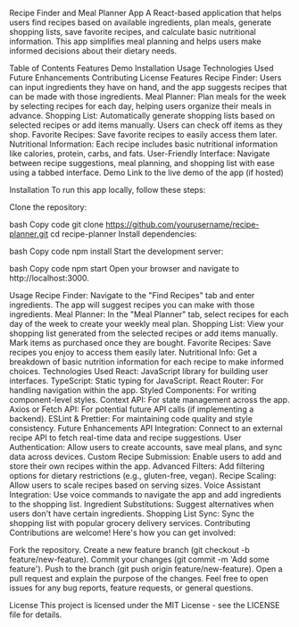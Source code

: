 Recipe Finder and Meal Planner App
A React-based application that helps users find recipes based on available ingredients, plan meals, generate shopping lists, save favorite recipes, and calculate basic nutritional information. This app simplifies meal planning and helps users make informed decisions about their dietary needs.

Table of Contents
Features
Demo
Installation
Usage
Technologies Used
Future Enhancements
Contributing
License
Features
Recipe Finder: Users can input ingredients they have on hand, and the app suggests recipes that can be made with those ingredients.
Meal Planner: Plan meals for the week by selecting recipes for each day, helping users organize their meals in advance.
Shopping List: Automatically generate shopping lists based on selected recipes or add items manually. Users can check off items as they shop.
Favorite Recipes: Save favorite recipes to easily access them later.
Nutritional Information: Each recipe includes basic nutritional information like calories, protein, carbs, and fats.
User-Friendly Interface: Navigate between recipe suggestions, meal planning, and shopping list with ease using a tabbed interface.
Demo
Link to the live demo of the app (if hosted)


Installation
To run this app locally, follow these steps:

Clone the repository:

bash
Copy code
git clone https://github.com/yourusername/recipe-planner.git
cd recipe-planner
Install dependencies:

bash
Copy code
npm install
Start the development server:

bash
Copy code
npm start
Open your browser and navigate to http://localhost:3000.

Usage
Recipe Finder: Navigate to the "Find Recipes" tab and enter ingredients. The app will suggest recipes you can make with those ingredients.
Meal Planner: In the "Meal Planner" tab, select recipes for each day of the week to create your weekly meal plan.
Shopping List: View your shopping list generated from the selected recipes or add items manually. Mark items as purchased once they are bought.
Favorite Recipes: Save recipes you enjoy to access them easily later.
Nutritional Info: Get a breakdown of basic nutrition information for each recipe to make informed choices.
Technologies Used
React: JavaScript library for building user interfaces.
TypeScript: Static typing for JavaScript.
React Router: For handling navigation within the app.
Styled Components: For writing component-level styles.
Context API: For state management across the app.
Axios or Fetch API: For potential future API calls (if implementing a backend).
ESLint & Prettier: For maintaining code quality and style consistency.
Future Enhancements
API Integration: Connect to an external recipe API to fetch real-time data and recipe suggestions.
User Authentication: Allow users to create accounts, save meal plans, and sync data across devices.
Custom Recipe Submission: Enable users to add and store their own recipes within the app.
Advanced Filters: Add filtering options for dietary restrictions (e.g., gluten-free, vegan).
Recipe Scaling: Allow users to scale recipes based on serving sizes.
Voice Assistant Integration: Use voice commands to navigate the app and add ingredients to the shopping list.
Ingredient Substitutions: Suggest alternatives when users don't have certain ingredients.
Shopping List Sync: Sync the shopping list with popular grocery delivery services.
Contributing
Contributions are welcome! Here's how you can get involved:

Fork the repository.
Create a new feature branch (git checkout -b feature/new-feature).
Commit your changes (git commit -m 'Add some feature').
Push to the branch (git push origin feature/new-feature).
Open a pull request and explain the purpose of the changes.
Feel free to open issues for any bug reports, feature requests, or general questions.

License
This project is licensed under the MIT License - see the LICENSE file for details.

